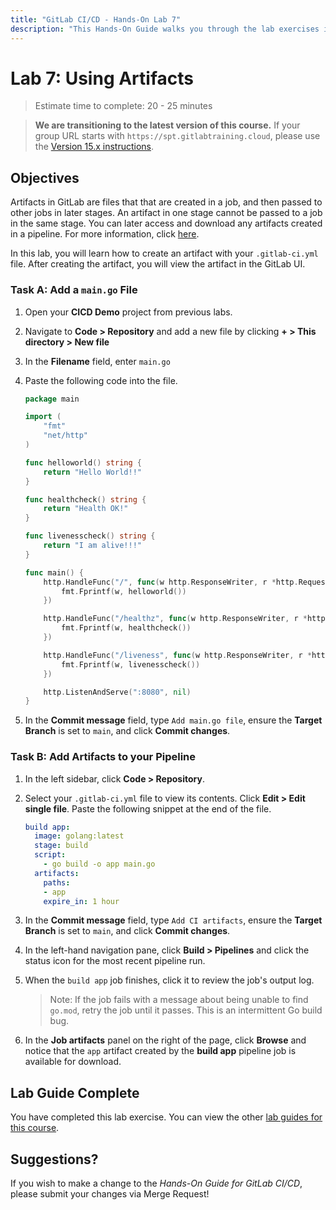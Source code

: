 ```yaml
---
title: "GitLab CI/CD - Hands-On Lab 7"
description: "This Hands-On Guide walks you through the lab exercises in the GitLab CI/CD course."
---
```


# Lab 7: Using Artifacts

> Estimate time to complete: 20 - 25 minutes

> **We are transitioning to the latest version of this course.** If your group URL starts with `https://spt.gitlabtraining.cloud`, please use the [Version 15.x instructions](https://gitlab.com/gitlab-com/content-sites/handbook/-/blob/d14ee71aeac2054c72ce96e8b35ba2511f86a7ca/content/handbook/customer-success/professional-services-engineering/education-services/gitlabcicdhandsonlab7.md).

## Objectives

Artifacts in GitLab are files that that are created in a job, and then passed to other jobs in later stages. An artifact in one stage cannot be passed to a job in the same stage. You can later access and download any artifacts created in a pipeline. For more information, click [here](https://docs.gitlab.com/ee/ci/jobs/job_artifacts.html).

In this lab, you will learn how to create an artifact with your `.gitlab-ci.yml` file. After creating the artifact, you will view the artifact in the GitLab UI.

### Task A: Add a `main.go` File

1. Open your **CICD Demo** project from previous labs. 

1. Navigate to **Code > Repository** and add a new file by clicking **+ > This directory > New file**

1. In the **Filename** field, enter `main.go`

1. Paste the following code into the file.

    ```go
    package main

    import (
        "fmt"
        "net/http"
    )

    func helloworld() string {
        return "Hello World!!"
    }

    func healthcheck() string {
        return "Health OK!"
    }

    func livenesscheck() string {
        return "I am alive!!!"
    }

    func main() {
        http.HandleFunc("/", func(w http.ResponseWriter, r *http.Request) {
            fmt.Fprintf(w, helloworld())
        })

        http.HandleFunc("/healthz", func(w http.ResponseWriter, r *http.Request) {
            fmt.Fprintf(w, healthcheck())
        })

        http.HandleFunc("/liveness", func(w http.ResponseWriter, r *http.Request) {
            fmt.Fprintf(w, livenesscheck())
        })

        http.ListenAndServe(":8080", nil)
    }

    ```

1. In the **Commit message** field, type `Add main.go file`, ensure the **Target Branch** is set to `main`, and click **Commit changes**.

### Task B: Add Artifacts to your Pipeline 

1. In the left sidebar, click **Code > Repository**.

1. Select your `.gitlab-ci.yml` file to view its contents. Click **Edit > Edit single file**. Paste the following snippet at the end of the file.

    ```yml
    build app:
      image: golang:latest
      stage: build
      script:
        - go build -o app main.go
      artifacts:
        paths:
        - app
        expire_in: 1 hour
    ```

1. In the **Commit message** field, type `Add CI artifacts`, ensure the **Target Branch** is set to `main`, and click **Commit changes**. 

1. In the left-hand navigation pane, click **Build > Pipelines** and click the status icon for the most recent pipeline run.

1. When the `build app` job finishes, click it to review the job's output log. 

    > Note: If the job fails with a message about being unable to find `go.mod`, retry the job until it passes. This is an intermittent Go build bug.

1. In the **Job artifacts** panel on the right of the page, click **Browse** and notice that the `app` artifact created by the **build app** pipeline job is available for download. 

## Lab Guide Complete

You have completed this lab exercise. You can view the other [lab guides for this course](/handbook/customer-success/professional-services-engineering/education-services/gitlabcicdhandson).

## Suggestions?

If you wish to make a change to the *Hands-On Guide for GitLab CI/CD*, please submit your changes via Merge Request!
